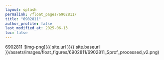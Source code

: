 ```yaml
---
layout: splash
permalink: /float_pages/6902811/
title: "6902811"
author_profile: false
last_modified_at: 2025-06-13
toc: false
---
```

 
6902811
![img-png]({{ site.url }}{{ site.baseurl }}/assets/images/float_figures/6902811/6902811_Sprof_processed_v2.png)